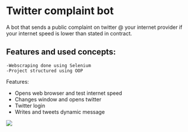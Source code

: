 # Twitter complaint bot

A bot that sends a public complaint on twitter @ your internet provider if 
your internet speed is lower than stated in contract.

## Features and used concepts:

    -Webscraping done using Selenium
    -Project structured using OOP

Features:
- Opens web browser and test internet speed
- Changes window and opens twitter
- Twitter login
- Writes and tweets dynamic message

![](https://github.com/tudorobretin/Automated-Complaints-Twitter-Bot/blob/master/twitter_showcase.png)
